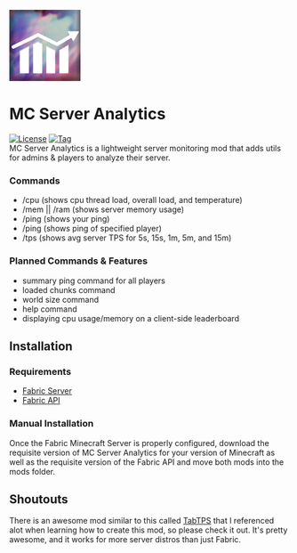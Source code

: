 ![Icon](src/main/resources/assets/mc_server_analytics/icon.png)
# MC Server Analytics
[![License](https://img.shields.io/github/license/danieltebor/mc-server-analytics)]()
[![Tag](https://img.shields.io/github/v/tag/danieltebor/mc-server-analytics)]()<br>
MC Server Analytics is a lightweight server monitoring mod that adds utils for admins & players to analyze their server.

### Commands
- /cpu (shows cpu thread load, overall load, and temperature)
- /mem || /ram (shows server memory usage)
- /ping (shows your ping)
- /ping <player> (shows ping of specified player)
- /tps (shows avg server TPS for 5s, 15s, 1m, 5m, and 15m)

### Planned Commands & Features
- summary ping command for all players
- loaded chunks command
- world size command
- help command
- displaying cpu usage/memory on a client-side leaderboard

## Installation
### Requirements
- [Fabric Server](https://fabricmc.net/use/server/)
- [Fabric API](https://github.com/username/repository)

### Manual Installation
Once the Fabric Minecraft Server is properly configured, download the requisite version of MC Server Analytics for your version of Minecraft as well as the requisite version of the Fabric API and move both mods into the mods folder.

## Shoutouts
There is an awesome mod similar to this called [TabTPS](https://github.com/jpenilla/TabTPS) that I referenced alot when learning how to create this mod, so please check it out. It's pretty awesome, and it works for more server distros than just Fabric.
